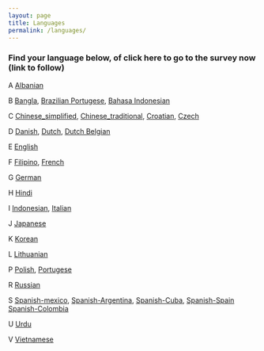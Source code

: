 ```yaml
---
layout: page
title: Languages
permalink: /languages/
---
```


### Find your language below, of click here to go to the survey now (link to follow)

A [Albanian](https://aarhus.eu.qualtrics.com/jfe/form/SV_6X6017nwDwNEv7D?Q_Language=ES)

B [Bangla](https://aarhus.eu.qualtrics.com/jfe/form/SV_6X6017nwDwNEv7D?Q_Language=BAN),  [Brazilian Portugese](https://aarhus.eu.qualtrics.com/jfe/form/SV_6X6017nwDwNEv7D?Q_Language=PT-BR),
[Bahasa Indonesian](https://aarhus.eu.qualtrics.com/jfe/form/SV_6X6017nwDwNEv7D?Q_Language=ID)

C [Chinese_simplified](https://aarhus.eu.qualtrics.com/jfe/form/SV_6X6017nwDwNEv7D?Q_Language=ZH-S), [Chinese_traditional](https://aarhus.eu.qualtrics.com/jfe/form/SV_6X6017nwDwNEv7D?Q_Language=ZH-T),  [Croatian](https://aarhus.eu.qualtrics.com/jfe/form/SV_6X6017nwDwNEv7D?Q_Language=HR),  [Czech](https://aarhus.eu.qualtrics.com/jfe/form/SV_6X6017nwDwNEv7D?Q_Language=CS)

D [Danish](https://aarhus.eu.qualtrics.com/jfe/form/SV_6X6017nwDwNEv7D?Q_Language=DA),  [Dutch](https://aarhus.eu.qualtrics.com/jfe/form/SV_6X6017nwDwNEv7D?Q_Language=NL),  [Dutch Belgian](https://aarhus.eu.qualtrics.com/jfe/form/SV_6X6017nwDwNEv7D?Q_Language=DFB)

E [English](https://aarhus.eu.qualtrics.com/jfe/form/SV_6X6017nwDwNEv7D?Q_Language=EN)

F [Filipino](https://aarhus.eu.qualtrics.com/jfe/form/SV_6X6017nwDwNEv7D?Q_Language=FILI), [French](https://aarhus.eu.qualtrics.com/jfe/form/SV_6X6017nwDwNEv7D?Q_Language=FR)

G [German](https://aarhus.eu.qualtrics.com/jfe/form/SV_6X6017nwDwNEv7D?Q_Language=DE)

H [Hindi](https://aarhus.eu.qualtrics.com/jfe/form/SV_6X6017nwDwNEv7D?Q_Language=HI)

I [Indonesian](https://aarhus.eu.qualtrics.com/jfe/form/SV_6X6017nwDwNEv7D?Q_Language=ES), [Italian](https://aarhus.eu.qualtrics.com/jfe/form/SV_6X6017nwDwNEv7D?Q_Language=IT)

J [Japanese](https://aarhus.eu.qualtrics.com/jfe/form/SV_6X6017nwDwNEv7D?Q_Language=JA)

K [Korean](https://aarhus.eu.qualtrics.com/jfe/form/SV_6X6017nwDwNEv7D?Q_Language=KO)

L [Lithuanian](https://aarhus.eu.qualtrics.com/jfe/form/SV_6X6017nwDwNEv7D?Q_Language=LT)

P [Polish](https://aarhus.eu.qualtrics.com/jfe/form/SV_6X6017nwDwNEv7D?Q_Language=PL),  [Portugese](https://aarhus.eu.qualtrics.com/jfe/form/SV_6X6017nwDwNEv7D?Q_Language=PT)

R [Russian](https://aarhus.eu.qualtrics.com/jfe/form/SV_6X6017nwDwNEv7D?Q_Language=RU)

S [Spanish-mexico](https://aarhus.eu.qualtrics.com/jfe/form/SV_6X6017nwDwNEv7D?Q_Language=SME),  [Spanish-Argentina](https://aarhus.eu.qualtrics.com/jfe/form/SV_6X6017nwDwNEv7D?Q_Language=SAR), [Spanish-Cuba](https://aarhus.eu.qualtrics.com/jfe/form/SV_6X6017nwDwNEv7D?Q_Language=SCU),  [Spanish-Spain](https://aarhus.eu.qualtrics.com/jfe/form/SV_6X6017nwDwNEv7D?Q_Language=SSP) [Spanish-Colombia](https://aarhus.eu.qualtrics.com/jfe/form/SV_6X6017nwDwNEv7D?Q_Language=S-CO)

U [Urdu](https://aarhus.eu.qualtrics.com/jfe/form/SV_6X6017nwDwNEv7D?Q_Language=UR)

V [Vietnamese](https://aarhus.eu.qualtrics.com/jfe/form/SV_6X6017nwDwNEv7D?Q_Language=VI)